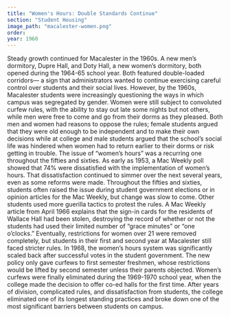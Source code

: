 ```yaml
---
title: "Women's Hours: Double Standards Continue"
section: "Student Housing"
image_path: "macalester-women.png"
order: 
year: 1960
---
```


Steady growth continued for Macalester in the 1960s. A new men’s dormitory, Dupre Hall, and Doty Hall, a new women’s dormitory, both opened during the 1964-65 school year. Both featured double-loaded corridors— a sign that administrators wanted to continue exercising careful control over students and their social lives. However, by the 1960s, Macalester students were increasingly questioning the ways in which campus was segregated by gender. Women were still subject to convoluted curfew rules, with the ability to stay out late some nights but not others, while men were free to come and go from their dorms as they pleased. Both men and women had reasons to oppose the rules; female students argued that they were old enough to be independent and to make their own decisions while at college and male students argued that the school’s social life was hindered when women had to return earlier to their dorms or risk getting in trouble. The issue of “women’s hours” was a recurring one throughout the fifties and sixties. As early as 1953, a Mac Weekly poll showed that 74% were dissatisfied with the implementation of women’s hours. That dissatisfaction continued to simmer over the next several years, even as some reforms were made. Throughout the fifties and sixties, students often raised the issue during student government elections or in opinion articles for the Mac Weekly, but change was slow to come. Other students used more guerilla tactics to protest the rules. A Mac Weekly article from April 1966 explains that the sign-in cards for the residents of Wallace Hall had been stolen, destroying the record of whether or not the students had used their limited number of  “grace minutes” or “one o’clocks.” Eventually, restrictions for women over 21 were removed completely, but students in their first and second year at Macalester still faced stricter rules. In 1968, the women’s hours system was significantly scaled back after successful votes in the student government. The new policy only gave curfews to first semester freshmen, whose restrictions would be lifted by second semester unless their parents objected. Women’s curfews were finally eliminated during the 1969-1970 school year, when the college made the decision to offer co-ed halls for the first time. After years of division, complicated rules, and dissatisfaction from students, the college eliminated one of its longest standing practices and broke down one of the most significant barriers between students on campus.